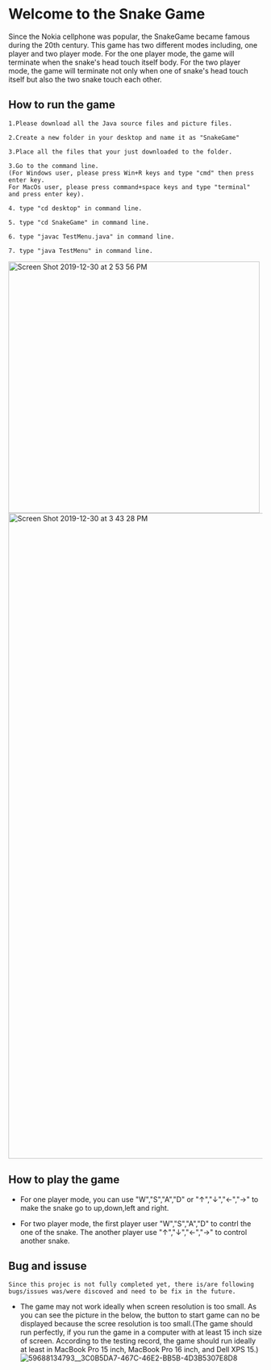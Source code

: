 # Welcome to the Snake Game
Since the Nokia cellphone was popular, the SnakeGame became famous during the 20th century. 
This game has two different modes including, one player and two player mode. 
For the one player mode, the game will terminate when the snake's head touch itself body. 
For the two player mode, the game will terminate not only when one of snake's head touch itself but also the two snake touch each other.

## How to run the game

    1.Please download all the Java source files and picture files. 
    
    2.Create a new folder in your desktop and name it as "SnakeGame"
    
    3.Place all the files that your just downloaded to the folder.
    
    3.Go to the command line. 
    (For Windows user, please press Win+R keys and type "cmd" then press enter key. 
    For MacOs user, please press command+space keys and type "terminal" and press enter key).
    
    4. type "cd desktop" in command line.
    
    5. type "cd SnakeGame" in command line.
    
    6. type "javac TestMenu.java" in command line.
    
    7. type "java TestMenu" in command line.
    
<img width="498" alt="Screen Shot 2019-12-30 at 2 53 56 PM" src="https://user-images.githubusercontent.com/25276186/71603988-5abe9080-2b14-11ea-93df-dc18584d00db.png">
<img width="1278" alt="Screen Shot 2019-12-30 at 3 43 28 PM" src="https://user-images.githubusercontent.com/25276186/71605087-3f0ab880-2b1b-11ea-8930-76b86ed1a021.png">

## How to play the game

- For one player mode, you can use "W","S","A","D" or "↑","↓","←","→" to make the snake go to up,down,left and right.

- For two player mode, the first player user "W","S","A","D" to contrl the one of the snake. The another player use "↑","↓","←","→" to control another snake. 
  

## Bug and issuse
    Since this projec is not fully completed yet, there is/are following bugs/issues was/were discoved and need to be fix in the future.
   
- The game may not work ideally when screen resolution is too small. As you can see the picture in the below, the button to start game can no be displayed because the scree resolution is too small.(The game should run perfectly, if you run the game in a computer with at least 15 inch size of screen. According to the testing record, the game should run ideally at least in MacBook Pro 15 inch, MacBook Pro 16 inch, and Dell XPS 15.)
![59688134793__3C0B5DA7-467C-46E2-BB5B-4D3B5307E8D8](https://user-images.githubusercontent.com/25276186/71610322-cd476480-2b44-11ea-8709-9783b3c5a479.jpeg)



